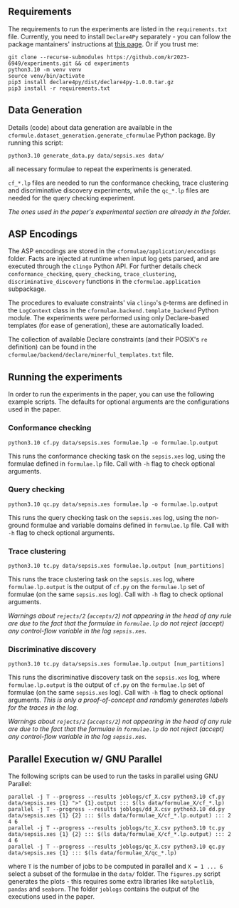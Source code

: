 ## Requirements
The requirements to run the experiments are listed in the `requirements.txt` file. Currently, you need to install `Declare4Py` separately - you can follow the package mantainers' instructions at [this page](https://github.com/francxx96/declare4py). Or if you trust me:

```commandline
git clone --recurse-submodules https://github.com/kr2023-6949/experiments.git && cd experiments
python3.10 -m venv venv
source venv/bin/activate
pip3 install declare4py/dist/declare4py-1.0.0.tar.gz
pip3 install -r requirements.txt
```

## Data Generation
Details (code) about data generation are available in the `cformule.dataset_generation.generate_cformulae` Python package. By running this script:

```commandline
python3.10 generate_data.py data/sepsis.xes data/
```

all necessary formulae to repeat the experiments is generated. 

`cf_*.lp` files are needed to run the conformance checking, trace clustering and discriminative discovery experiments, while the `qc_*.lp` files are needed for the query checking experiment. 

*The ones used in the paper's experimental section are already in the folder.*


## ASP Encodings
The ASP encodings are stored in the `cformulae/application/encodings` folder. Facts are injected at runtime when input log gets parsed, and are executed through the `clingo` Python API. For further details check `conformance_checking`, `query_checking`, `trace_clustering`, `discriminative_discovery` functions in the `cformulae.application` subpackage.

The procedures to evaluate constraints' via `clingo`'s `@`-terms are defined in the `LogContext` class in the `cformulae.backend.template_backend` Python module. The experiments were performed using only Declare-based templates (for ease of generation), these are automatically loaded.

The collection of available Declare constraints (and their POSIX's `re` definition) can be found in the `cformulae/backend/declare/minerful_templates.txt` file.

## Running the experiments
In order to run the experiments in the paper, you can use the following example scripts. The defaults for optional arguments are the configurations used in the paper.

### Conformance checking
```commandline
python3.10 cf.py data/sepsis.xes formulae.lp -o formulae.lp.output
```
This runs the conformance checking task on the `sepsis.xes` log, using the formulae defined in `formulae.lp` file. Call with `-h` flag to check optional arguments.

### Query checking
```commandline
python3.10 qc.py data/sepsis.xes formulae.lp -o formulae.lp.output
```
This runs the query checking task on the `sepsis.xes` log, using the non-ground formulae and variable domains defined in `formulae.lp` file. Call with `-h` flag to check optional arguments.

### Trace clustering
```commandline
python3.10 tc.py data/sepsis.xes formulae.lp.output [num_partitions]
```

This runs the trace clustering task on the `sepsis.xes` log, where `formulae.lp.output` is the output of `cf.py` on the `formulae.lp` set of formulae (on the same `sepsis.xes` log). Call with `-h` flag to check optional arguments.

*Warnings about `rejects/2` (`accepts/2`) not appearing in the head of any rule are due to the fact that the formulae in `formulae.lp` do not reject (accept) any control-flow variable in the log `sepsis.xes`.*

### Discriminative discovery
```commandline
python3.10 tc.py data/sepsis.xes formulae.lp.output [num_partitions]
```

This runs the discriminative discovery task on the `sepsis.xes` log, where `formulae.lp.output` is the output of `cf.py` on the `formulae.lp` set of formulae (on the same `sepsis.xes` log). Call with `-h` flag to check optional arguments.
*This is only a proof-of-concept and randomly generates labels for the traces in the log.* 

*Warnings about `rejects/2` (`accepts/2`) not appearing in the head of any rule are due to the fact that the formulae in `formulae.lp` do not reject (accept) any control-flow variable in the log `sepsis.xes`.*

## Parallel Execution w/ GNU Parallel

The following scripts can be used to run the tasks in parallel using GNU Parallel:

```commandline
parallel -j T --progress --results joblogs/cf_X.csv python3.10 cf.py data/sepsis.xes {1} ">" {1}.output ::: $(ls data/formulae_X/cf_*.lp)
parallel -j T --progress --results joblogs/dd_X.csv python3.10 dd.py data/sepsis.xes {1} {2} ::: $(ls data/formulae_X/cf_*.lp.output) ::: 2 4 6
parallel -j T --progress --results joblogs/tc_X.csv python3.10 tc.py data/sepsis.xes {1} {2} ::: $(ls data/formulae_X/cf_*.lp.output) ::: 2 4 6
parallel -j T --progress --results joblogs/qc_X.csv python3.10 qc.py data/sepsis.xes {1} ::: $(ls data/formulae_X/qc_*.lp)
```
where `T` is the number of jobs to be computed in parallel and `X = 1 ... 6` select a subset of the formulae in the `data/` folder. The `figures.py` script generates the plots - this requires some extra libraries like `matplotlib`, `pandas` and `seaborn`. The folder `joblogs` contains the output of the executions used in the paper.
